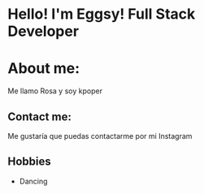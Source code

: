 # Hello! I'm Eggsy! Full Stack Developer
# About me: 
Me llamo Rosa y soy kpoper 
## Contact me:
Me gustaría que puedas contactarme por mi Instagram 
## Hobbies
- Dancing